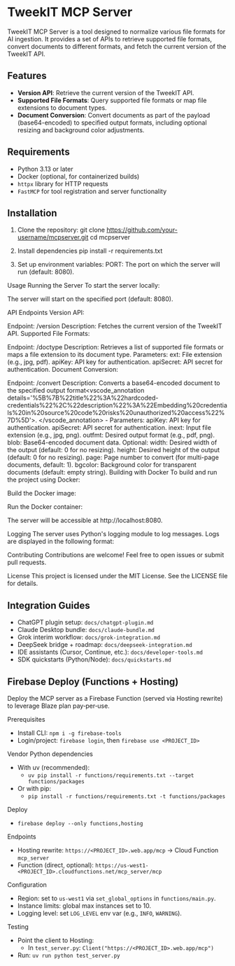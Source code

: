 # TweekIT MCP Server

TweekIT MCP Server is a tool designed to normalize various file formats for AI ingestion. It provides a set of APIs to retrieve supported file formats, convert documents to different formats, and fetch the current version of the TweekIT API.

## Features

- **Version API**: Retrieve the current version of the TweekIT API.
- **Supported File Formats**: Query supported file formats or map file extensions to document types.
- **Document Conversion**: Convert documents as part of the payload (base64-encoded) to specified output formats, including optional resizing and background color adjustments.

## Requirements

- Python 3.13 or later
- Docker (optional, for containerized builds)
- `httpx` library for HTTP requests
- `FastMCP` for tool registration and server functionality

## Installation

1. Clone the repository:
   git clone https://github.com/your-username/mcpserver.git
   cd mcpserver

2. Install dependencies
   pip install -r requirements.txt

3. Set up environment variables:
   PORT: The port on which the server will run (default: 8080).

Usage
Running the Server
To start the server locally:

The server will start on the specified port (default: 8080).

API Endpoints
Version API:

Endpoint: /version
Description: Fetches the current version of the TweekIT API.
Supported File Formats:

Endpoint: /doctype
Description: Retrieves a list of supported file formats or maps a file extension to its document type.
Parameters:
ext: File extension (e.g., jpg, pdf).
apiKey: API key for authentication.
apiSecret: API secret for authentication.
Document Conversion:

Endpoint: /convert
Description: Converts a base64-encoded document to the specified output format<vscode_annotation details='%5B%7B%22title%22%3A%22hardcoded-credentials%22%2C%22description%22%3A%22Embedding%20credentials%20in%20source%20code%20risks%20unauthorized%20access%22%7D%5D'>. </vscode_annotation> - Parameters:
apiKey: API key for authentication.
apiSecret: API secret for authentication.
inext: Input file extension (e.g., jpg, png).
outfmt: Desired output format (e.g., pdf, png).
blob: Base64-encoded document data.
Optional:
width: Desired width of the output (default: 0 for no resizing).
height: Desired height of the output (default: 0 for no resizing).
page: Page number to convert (for multi-page documents, default: 1).
bgcolor: Background color for transparent documents (default: empty string).
Building with Docker
To build and run the project using Docker:

Build the Docker image:

Run the Docker container:

The server will be accessible at http://localhost:8080.

Logging
The server uses Python's logging module to log messages. Logs are displayed in the following format:

Contributing
Contributions are welcome! Feel free to open issues or submit pull requests.

License
This project is licensed under the MIT License. See the LICENSE file for details.

## Integration Guides

- ChatGPT plugin setup: `docs/chatgpt-plugin.md`
- Claude Desktop bundle: `docs/claude-bundle.md`
- Grok interim workflow: `docs/grok-integration.md`
- DeepSeek bridge + roadmap: `docs/deepseek-integration.md`
- IDE assistants (Cursor, Continue, etc.): `docs/developer-tools.md`
- SDK quickstarts (Python/Node): `docs/quickstarts.md`

## Firebase Deploy (Functions + Hosting)

Deploy the MCP server as a Firebase Function (served via Hosting rewrite) to leverage Blaze plan pay‑per‑use.

Prerequisites
- Install CLI: `npm i -g firebase-tools`
- Login/project: `firebase login`, then `firebase use <PROJECT_ID>`

Vendor Python dependencies
- With uv (recommended):
  - `uv pip install -r functions/requirements.txt --target functions/packages`
- Or with pip:
  - `pip install -r functions/requirements.txt -t functions/packages`

Deploy
- `firebase deploy --only functions,hosting`

Endpoints
- Hosting rewrite: `https://<PROJECT_ID>.web.app/mcp` → Cloud Function `mcp_server`
- Function (direct, optional): `https://us-west1-<PROJECT_ID>.cloudfunctions.net/mcp_server/mcp`

Configuration
- Region: set to `us-west1` via `set_global_options` in `functions/main.py`.
- Instance limits: global max instances set to 10.
- Logging level: set `LOG_LEVEL` env var (e.g., `INFO`, `WARNING`).

Testing
- Point the client to Hosting:
  - In `test_server.py`: `Client("https://<PROJECT_ID>.web.app/mcp")`
- Run: `uv run python test_server.py`
